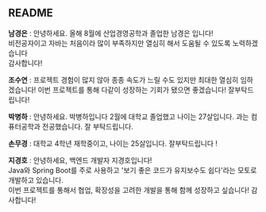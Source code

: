 ## README

**남경은** : 안녕하세요. 올해 8월에 산업경영공학과 졸업한 남경은 입니다!<br/>
비전공자이고 자바는 처음이라 많이 부족하지만 열심히 해서 도움될 수 있도록 노력하겠습니다<br/>
감사합니다!<br/>

**조수연** : 프로젝트 경험이 많지 않아 종종 속도가 느릴 수도 있지만 최대한 열심히 임하겠습니다!
이번 프로젝트를 통해 다같이 성장하는 기회가 됐으면 좋겠습니다! 잘부탁드립니다!

**박병하** : 안녕하세요. 박병하입니다
2월에 대학교 졸업했고 나이는 27살입니다.
과는 컴퓨터공학과 전공했습니다. 잘 부탁드립니다.

**손무경** : 대학교 4학년 재학중이고, 나이는 25살입니다. 잘부탁드립니다 !

**지경호** : 안녕하세요, 백엔드 개발자 지경호입니다!<br>
Java와 Spring Boot를 주로 사용하고 '보기 좋은 코드가 유지보수도 쉽다'라는 모토로 개발하고 있습니다.<br>
이번 프로젝트를 통해서 협업, 확장성을 고려한 개발을 통해 함께 성장하고 싶습니다! 감사합니다!<br>